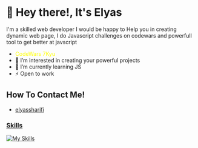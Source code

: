 <h1>👋 Hey there!,  It's Elyas  </h1>
<p>I'm a skilled web developer I would be happy to Help you in creating dynamic web page, I do Javascript challenges on codewars and powerfull tool to get better at javscript</p>

<ul>
  <li><a href="https://www.codewars.com/users/elyassharifi" style="color: yellow; text-decoration: none;">CodeWars 7Kyu</a></li>
  <li>👀 I’m interested in creating your powerful projects</li>
  <li>🌱 I’m currently learning JS</li>
  <li>⚡ Open to work</li>
</ul>
<h2>How To Contact Me!</h2>
<ul>
  <li><a href="https://elyassharifi.vercel.app/">elyassharifi</li>
</ul>
        
### Skills
[![My Skills](https://skillicons.dev/icons?i=html,css,js,git)](https://skillicons.dev)

<!---
elyassharifi/elyassharifi is a ✨ special ✨ repository because its `README.md` (this file) appears on your GitHub profile.
You can click the Preview link to take a look at your changes.
--->

